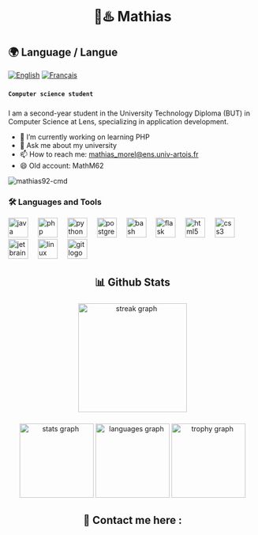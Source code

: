 <br clear="both">

<h1 align="center"> 🌊♨️ Mathias </h1>       

## 🌍 Language / Langue

[![English](https://flagcdn.com/w20/gb.png)](README.md) [![Français](https://flagcdn.com/w20/fr.png)](readme.fr.md)

###

**`Computer science student`** 

###

I am a second-year student in the University Technology Diploma (BUT) in Computer Science at Lens, specializing in application development. 

- 🔭 I’m currently working on learning PHP 
- 💬 Ask me about my university 
- 📫 How to reach me: mathias_morel@ens.univ-artois.fr
- 😄 Old account: MathM62

<p align="left"> <img src="https://komarev.com/ghpvc/?username=mathias92-cmd&label=Profile%20views&color=0e75b6&style=flat" alt="mathias92-cmd" /> </p>

### 🛠️ Languages and Tools 

<div align="left">
  <img src="https://skillicons.dev/icons?i=java" height="40" alt="java logo"  />
  <img width="12" />
  <img src="https://skillicons.dev/icons?i=php" height="40" alt="php logo"  />
  <img width="12" />
  <img src="https://skillicons.dev/icons?i=py" height="40" alt="python logo"  />
  <img width="12" />
  <img src="https://cdn.simpleicons.org/postgresql/4169E1" height="40" alt="postgresql logo"  />
  <img width="12" />
  <img src="https://skillicons.dev/icons?i=bash" height="40" alt="bash logo"  />
  <img width="12" />
  <img src="https://skillicons.dev/icons?i=flask" height="40" alt="flask logo"  />
  <img width="12" />
  <img src="https://cdn.simpleicons.org/html5/E34F26" height="40" alt="html5 logo"  />
  <img width="12" />
  <img src="https://cdn.simpleicons.org/css3/1572B6" height="40" alt="css3 logo"  />
  <img width="12" />
  <img src="https://cdn.jsdelivr.net/gh/devicons/devicon/icons/jetbrains/jetbrains-original.svg" height="40" alt="jetbrains logo"  />
  <img width="12" />
  <img src="https://skillicons.dev/icons?i=linux" height="40" alt="linux logo"  />
  <img width="12" />
  <img src="https://cdn.simpleicons.org/git/F05032" height="40" alt="git logo"  />
</div>

###

<h2 align="center">📊 Github Stats</h2>

###

<div align="center">
  <img src="https://streak-stats.demolab.com?user=Mathias92-cmd&locale=en&mode=daily&theme=dark&hide_border=false&border_radius=5&order=3" height="220" alt="streak graph"  />
</div>

###

<div align="center">
  <img src="https://github-readme-stats.vercel.app/api?username=Mathias92-cmd&hide_title=false&hide_rank=false&show_icons=true&include_all_commits=true&count_private=true&disable_animations=false&theme=dracula&locale=en&hide_border=false" height="150" alt="stats graph"  />
  <img src="https://github-readme-stats.vercel.app/api/top-langs?username=Mathias92-cmd&locale=en&hide_title=false&layout=compact&card_width=320&langs_count=5&theme=dracula&hide_border=false" height="150" alt="languages graph"  />
  <img src="https://github-profile-trophy.vercel.app?username=Mathias92-cmd&theme=dracula&column=-1&row=1&margin-w=8&margin-h=8&no-bg=false&no-frame=false&order=4" height="150" alt="trophy graph"  />
</div>

###

<h2><p align="center"> 📧 Contact me here : </p></h2>

<br clear="both">

<div align="center">
  <a href="https://www.linkedin.com/in/mathias-morel-753951329/" target="_blank" style="display: none;">
    <img src="https://img.shields.io/static/v1?message=LinkedIn&logo=linkedin&label=&color=0077B5&logoColor=white&labelColor=&style=flat" height="26" alt="linkedin logo" />
  </a>
</div>



